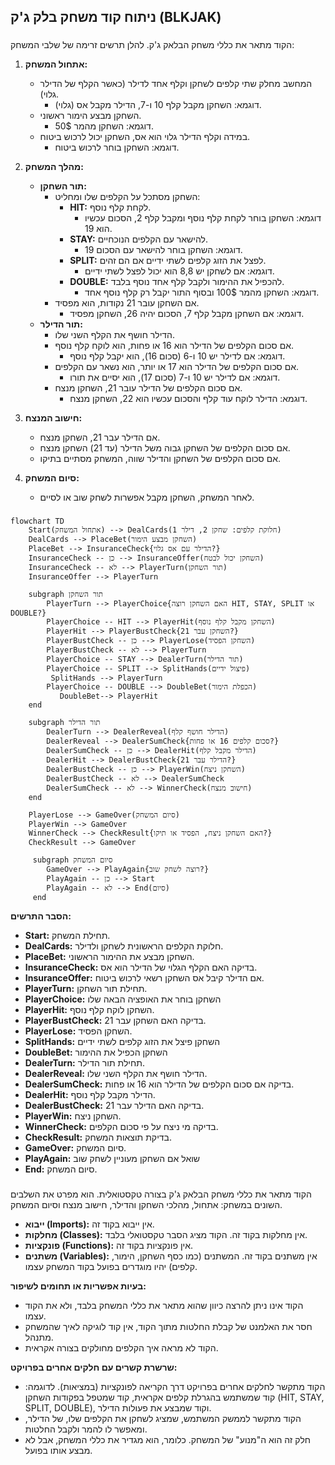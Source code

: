 ## ניתוח קוד משחק בלק ג'ק (BLKJAK)

### <algorithm>

הקוד מתאר את כללי משחק הבלאק ג'ק. להלן תרשים זרימה של שלבי המשחק:

1.  **אתחול המשחק:**
    *   המחשב מחלק שתי קלפים לשחקן וקלף אחד לדילר (כאשר הקלף של הדילר גלוי).
        *   דוגמא: השחקן מקבל קלף 10 ו-7, הדילר מקבל אס (גלוי).
    *   השחקן מבצע הימור ראשוני.
        *   דוגמא: השחקן מהמר 50$.
    *   במידה וקלף הדילר גלוי הוא אס, השחקן יכול לרכוש ביטוח.
        *   דוגמא: השחקן בוחר לרכוש ביטוח.

2.  **מהלך המשחק:**
    *   **תור השחקן:**
        *   השחקן מסתכל על הקלפים שלו ומחליט:
            *   **HIT:** לקחת קלף נוסף.
                *   דוגמא: השחקן בוחר לקחת קלף נוסף ומקבל קלף 2, הסכום עכשיו הוא 19.
            *   **STAY:** להישאר עם הקלפים הנוכחיים.
                *   דוגמא: השחקן בוחר להישאר עם הסכום 19.
            *   **SPLIT:** לפצל את הזוג קלפים לשתי ידיים אם הם זהים.
                *   דוגמא: אם לשחקן יש 8,8 הוא יכול לפצל לשתי ידיים.
            *   **DOUBLE:** להכפיל את ההימור ולקבל קלף אחד נוסף בלבד.
                *  דוגמא: השחקן מהמר 100$ ובסוף התור יקבל רק קלף נוסף אחד.
        *   אם השחקן עובר 21 נקודות, הוא מפסיד.
            *   דוגמא: אם השחקן מקבל קלף 7, הסכום יהיה 26, השחקן מפסיד.
    *   **תור הדילר:**
        *   הדילר חושף את הקלף השני שלו.
        *   אם סכום הקלפים של הדילר הוא 16 או פחות, הוא לוקח קלף נוסף.
            *   דוגמא: אם לדילר יש 10 ו-6 (סכום 16), הוא יקבל קלף נוסף.
        *   אם סכום הקלפים של הדילר הוא 17 או יותר, הוא נשאר עם הקלפים.
            *   דוגמא: אם לדילר יש 10 ו-7 (סכום 17), הוא יסיים את תורו.
        *   אם סכום הקלפים של הדילר עובר 21, השחקן מנצח.
            *   דוגמא: הדילר לוקח עוד קלף והסכום עכשיו הוא 22, השחקן מנצח.

3.  **חישוב המנצח:**
    *   אם הדילר עבר 21, השחקן מנצח.
    *   אם סכום הקלפים של השחקן גבוה משל הדילר (עד 21) השחקן מנצח.
    *   אם סכום הקלפים של השחקן והדילר שווה, המשחק מסתיים בתיקו.

4.  **סיום המשחק:**
    *   לאחר המשחק, השחקן מקבל אפשרות לשחק שוב או לסיים.

### <mermaid>

```mermaid
flowchart TD
    Start(אתחול המשחק) --> DealCards(חלוקת קלפים: שחקן 2, דילר 1)
    DealCards --> PlaceBet(השחקן מבצע הימור)
    PlaceBet --> InsuranceCheck{הדילר עם אס גלוי?}
    InsuranceCheck -- כן --> InsuranceOffer(השחקן יכול לבטח)
    InsuranceCheck -- לא --> PlayerTurn(תור השחקן)
    InsuranceOffer --> PlayerTurn
    
    subgraph תור השחקן
        PlayerTurn --> PlayerChoice{האם השחקן רוצה HIT, STAY, SPLIT או DOUBLE?}
        PlayerChoice -- HIT --> PlayerHit(השחקן מקבל קלף נוסף)
        PlayerHit --> PlayerBustCheck{השחקן עבר 21?}
        PlayerBustCheck -- כן --> PlayerLose(השחקן הפסיד)
        PlayerBustCheck -- לא --> PlayerTurn
        PlayerChoice -- STAY --> DealerTurn(תור הדילר)
        PlayerChoice -- SPLIT --> SplitHands(פיצול ידיים)
         SplitHands --> PlayerTurn
        PlayerChoice -- DOUBLE --> DoubleBet(הכפלת הימור)
           DoubleBet--> PlayerHit
    end
    
    subgraph תור הדילר
        DealerTurn --> DealerReveal(הדילר חושף קלף)
        DealerReveal --> DealerSumCheck{סכום קלפים 16 או פחות?}
        DealerSumCheck -- כן --> DealerHit(הדילר מקבל קלף)
        DealerHit --> DealerBustCheck{הדילר עבר 21?}
        DealerBustCheck -- כן --> PlayerWin(השחקן ניצח)
        DealerBustCheck -- לא --> DealerSumCheck
        DealerSumCheck -- לא --> WinnerCheck(חישוב מנצח)
    end

    PlayerLose --> GameOver(סיום המשחק)
    PlayerWin --> GameOver
    WinnerCheck --> CheckResult{האם השחקן ניצח, הפסיד או תיקו?}
    CheckResult --> GameOver
    
     subgraph סיום המשחק
        GameOver --> PlayAgain{רוצה לשחק שוב?}
        PlayAgain -- כן --> Start
        PlayAgain -- לא --> End(סיום)
     end

```

**הסבר התרשים:**

*   **Start:** תחילת המשחק.
*   **DealCards:** חלוקת הקלפים הראשונית לשחקן ולדילר.
*   **PlaceBet:** השחקן מבצע את ההימור הראשוני.
*   **InsuranceCheck:** בדיקה האם הקלף הגלוי של הדילר הוא אס.
*  **InsuranceOffer:** אם הדילר קיבל אס השחקן רשאי לרכוש ביטוח.
*   **PlayerTurn:** תחילת תור השחקן.
*  **PlayerChoice:** השחקן בוחר את האופציה הבאה שלו
*   **PlayerHit:** השחקן לוקח קלף נוסף.
*   **PlayerBustCheck:** בדיקה האם השחקן עבר 21.
*   **PlayerLose:** השחקן הפסיד.
*   **SplitHands:** השחקן פיצל את הזוג קלפים לשתי ידיים
*   **DoubleBet:** השחקן הכפיל את ההימור
*   **DealerTurn:** תחילת תור הדילר.
*   **DealerReveal:** הדילר חושף את הקלף השני שלו.
*   **DealerSumCheck:** בדיקה אם סכום הקלפים של הדילר הוא 16 או פחות.
*   **DealerHit:** הדילר מקבל קלף נוסף.
*   **DealerBustCheck:** בדיקה האם הדילר עבר 21.
*   **PlayerWin:** השחקן ניצח.
*   **WinnerCheck:** בדיקה מי ניצח על פי סכום הקלפים.
*  **CheckResult:** בדיקת תוצאות המשחק.
*  **GameOver:** סיום המשחק.
*  **PlayAgain:** שואל אם השחקן מעוניין לשחק שוב
*   **End:** סיום המשחק.

### <explanation>

הקוד מתאר את כללי משחק הבלאק ג'ק בצורה טקסטואלית. הוא מפרט את השלבים השונים במשחק: אתחול, מהלכי השחקן והדילר, חישוב מנצח וסיום המשחק.

*   **ייבוא (Imports):** אין ייבוא בקוד זה.
*   **מחלקות (Classes):** אין מחלקות בקוד זה. הקוד מציג הסבר טקסטואלי בלבד.
*   **פונקציות (Functions):** אין פונקציות בקוד זה.
*   **משתנים (Variables):** אין משתנים בקוד זה. המשתנים (כמו כסף השחקן, הימור, קלפים) יהיו מוגדרים בפועל בקוד המשחק עצמו.

**בעיות אפשריות או תחומים לשיפור:**

*   הקוד אינו ניתן להרצה כיוון שהוא מתאר את כללי המשחק בלבד, ולא את הקוד עצמו.
*   חסר את האלמנט של קבלת החלטות מתוך הקוד, אין קוד לוגיקה לאיך שהמשחק מתנהל.
*  הקוד לא מראה איך הקלפים מחולקים בצורה אקראית.

**שרשרת קשרים עם חלקים אחרים בפרויקט:**

*   הקוד מתקשר לחלקים אחרים בפרויקט דרך הקריאה לפונקציות (במציאות). לדוגמה: קוד שמשתמש בהגרלת קלפים אקראית, קוד שמטפל בפקודות השחקן (HIT, STAY, SPLIT, DOUBLE), וקוד שמבצע את פעולות הדילר.
*   הקוד מתקשר לממשק המשתמש, שמציג לשחקן את הקלפים שלו, של הדילר, ומאפשר לו להמר ולקבל החלטות.
*   חלק זה הוא ה"מנוע" של המשחק. כלומר, הוא מגדיר את כללי המשחק, אבל לא מבצע אותו בפועל.